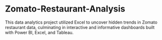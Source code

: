 # Zomato-Restaurant-Analysis
This data analytics project utilized Excel to uncover hidden trends in Zomato restaurant data, culminating in interactive and informative dashboards built with Power BI, Excel, and Tableau.
